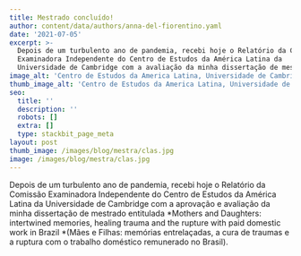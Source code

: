 ```yaml
---
title: Mestrado concluído!
author: content/data/authors/anna-del-fiorentino.yaml
date: '2021-07-05'
excerpt: >-
  Depois de um turbulento ano de pandemia, recebi hoje o Relatório da Comissão
  Examinadora Independente do Centro de Estudos da América Latina da
  Universidade de Cambridge com a avaliação da minha dissertação de mestrado.
image_alt: 'Centro de Estudos da America Latina, Universidade de Cambridge'
thumb_image_alt: 'Centro de Estudos da America Latina, Universidade de Cambridge'
seo:
  title: ''
  description: ''
  robots: []
  extra: []
  type: stackbit_page_meta
layout: post
thumb_image: /images/blog/mestra/clas.jpg
image: /images/blog/mestra/clas.jpg
---
```

Depois de um turbulento ano de pandemia, recebi hoje o Relatório da Comissão Examinadora Independente do Centro de Estudos da América Latina da Universidade de Cambridge com a aprovação e avaliação da minha dissertação de mestrado entitulada *Mothers and Daughters: intertwined memories, healing trauma and the rupture with paid domestic work in Brazil *(Mães e Filhas: memórias entrelaçadas, a cura de traumas e a ruptura com o trabalho doméstico remunerado no Brasil).

